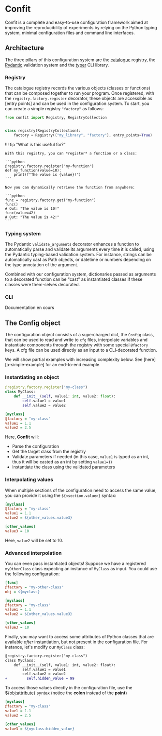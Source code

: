 # Confit

Confit is a complete and easy-to-use configuration framework aimed at improving the reproducibility of experiments by relying on the Python typing system, minimal configuration files and command line interfaces.

## Architecture

The three pillars of this configuration system are the [catalogue](https://github.com/explosion/catalogue) registry,
the [Pydantic](https://github.com/pydantic/pydantic) validation system and the [typer](https://github.com/tiangolo/typer) CLI library.

### Registry

The catalogue registry records the various objects (classes or functions) that can be composed
together to run your program. Once registered, with the `registry.factory.register`
decorator, these objects are accessible as [entry points] and can be
used in the configuration system.
To start, you can create a simple registry `"factory"` as follows:

```python
from confit import Registry, RegistryCollection


class registry(RegistryCollection):
    factory = Registry(("my_library", "factory"), entry_points=True)
```

!!! tip "What is this useful for?"

    With this registry, you can *register* a function or a class:

    ```python
    @registry.factory.register("my-function")
    def my_function(value=10):
        print(f"The value is {value}!")
    ```

    Now you can dynamically retrieve the function from anywhere:

    ```python
    func = registry.factory.get("my-function")
    func()
    # Out: "The value is 10!"
    func(value=42)
    # Out: "The value is 42!"
    ```

### Typing system

The Pydantic `validate_arguments` decorator enhances a function to automatically parse and validate its arguments every time it is called, using the Pydantic typing-based validation system.
For instance, strings can be automatically cast as Path objects, or datetime or numbers depending on the type annotation of the argument.

Combined with our configuration system, dictionaries passed as arguments to a decorated function can be "cast" as instantiated classes if these classes were them-selves decorated.

### CLI

Documentation en cours

## The Config object

The configuration object consists of a supercharged dict, the `Config` class, that can  be used to read and write to `cfg` files, interpolate variables and instantiate components  through the registry with some special `@factory` keys.
A cfg file can be used directly as an input to a CLI-decorated function.

We will show partial examples with increasing complexity below. See [here][a-simple-example] for an end-to-end example.

### Instantiating an object

```python title="script.py"
@registry.factory.register("my-class")
class MyClass:
    def __init__(self, value1: int, value2: float):
        self.value1 = value1
        self.value2 = value2
```

```ini title="config.cfg"
[myclass]
@factory = "my-class"
value1 = 1.1
value2 = 2.5
```

Here, **Confit** will:

- Parse the configuration
- Get the target class from the registry
- Validate parameters if needed (in this case, `value1` is typed as an int, thus it will be casted as an int by setting `value1=1`)
- Instantiate the class using the validated parameters

### Interpolating values

When multiple sections of the configuration need to access the same value, you can provide it using the `${<section.value>}` syntax:

```ini title="config.cfg"
[myclass]
@factory = "my-class"
value1 = 1.1
value2 = ${other_values.value3}

[other_values]
value3 = 10
```

Here, `value2` will be set to 10.

### Advanced interpolation

You can even pass instantiated objects! Suppose we have a registered `myOtherClass` class expecting an instance of `MyClass` as input. You could use the following configuration:

```ini title="config.cfg"
[func]
@factory = "my-other-class"
obj = ${myclass}

[myclass]
@factory = "my-class"
value1 = 1.1
value2 = ${other_values.value3}

[other_values]
value3 = 10
```

Finally, you may want to access some attributes of Python classes that are available *after* instantiation, but not present in the configuration file. For instance, let's modify our `MyClass` class:


```diff title="script.py"
@registry.factory.register("my-class")
class MyClass:
    def __init__(self, value1: int, value2: float):
        self.value1 = value1
        self.value2 = value2
+         self.hidden_value = 99
```

To access those values directly in the configuration file, use the ${<obj:attribute>} syntax (notice the **colon** instead of the **point**)


```ini title="config.cfg"
[myclass]
@factory = "my-class"
value1 = 1.1
value2 = 2.5

[other_values]
value3 = ${myclass:hidden_value}
```
